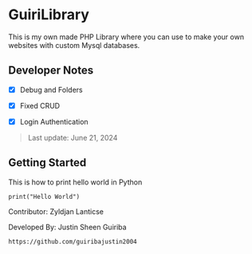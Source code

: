 # GuiriLibrary

This is my own made PHP Library where you can use to make your own websites with custom Mysql databases.


## Developer Notes
- [x] Debug and Folders
- [x] Fixed CRUD
- [x] Login Authentication


> Last update: June 21, 2024

## Getting Started 
This is how to print hello world in Python
```
print("Hello World")
```
Contributor: Zyldjan Lanticse

Developed By: Justin Sheen Guiriba 
```
https://github.com/guiribajustin2004
```
